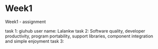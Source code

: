 # Week1
Week1 - assignment

task 1: giuhub user name: Lalankw
task 2: Software quality, developer productivity, program portability, support libraries, component integration and simple enjoyment
task 3: 
